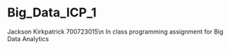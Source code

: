 # Big_Data_ICP_1
Jackson Kirkpatrick 700723015\n
In class programming assignment for Big Data Analytics 
